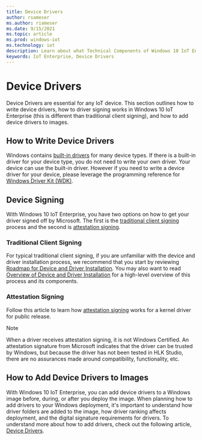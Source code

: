 ```yaml
---
title: Device Drivers
author: rsameser
ms.author: riameser
ms.date: 9/15/2021
ms.topic: article
ms.prod: windows-iot
ms.technology: iot
description: Learn about what Technical Components of Windows 10 IoT Enterprise.
keywords: IoT Enterprise, Device Drivers
---
```


# Device Drivers
Device Drivers are essential for any IoT device. This section outlines how to write device drivers, how to driver signing works in Windows 10 IoT Enterprise (this is different than traditional client signing), and how to add device drivers to images.  

## How to Write Device Drivers
Windows contains [built-in drivers](/windows-hardware/drivers/gettingstarted/do-you-need-to-write-a-driver-) for many device types. If there is a built-in driver for your device type, you do not need to write your own driver. Your device can use the built-in driver. However if you need to write a device driver for your device, please leverage the programming reference for [Windows Driver Kit (WDK)](/windows-hardware/drivers/ddi/).  

## Device Signing
With Windows 10 IoT Enterprise, you have two options on how to get your driver signed off by Microsoft. The first is the [traditional client signing](/windows-hardware/drivers/install/driver-signing ) process and the second is [attestation signing](/windows-hardware/drivers/dashboard/attestation-signing-a-kernel-driver-for-public-release).

### Traditional Client Signing
For typical traditional client signing, if you are unfamiliar with the device and driver installation process, we recommend that you start by reviewing [Roadmap for Device and Driver Installation](/windows-hardware/drivers/install/roadmap-for-device-and-driver-installation--windows-vista-and-later-). You may also want to read [Overview of Device and Driver Installation](/windows-hardware/drivers/install/overview-of-device-and-driver-installation) for a high-level overview of this process and its components.

### Attestation Signing
Follow this article to learn how [attestation signing](/windows-hardware/drivers/dashboard/attestation-signing-a-kernel-driver-for-public-release) works for a kernel driver for public release.

> [!NOTE]
> When a driver receives attestation signing, it is not Windows Certified. An attestation signature from Microsoft indicates that the driver can be trusted by Windows, but because the driver has not been tested in HLK Studio, there are no assurances made around compatibility, functionality, etc.

## How to Add Device Drivers to Images
With Windows 10 IoT Enterprise, you can add device drivers to a Windows image before, during, or after you deploy the image. When planning how to add drivers to your Windows deployment, it's important to understand how driver folders are added to the image, how driver ranking affects deployment, and the digital signature requirements for drivers. To understand more about how to add drivers, check out the following article, [Device Drivers](/windows-hardware/manufacture/desktop/device-drivers-and-deployment-overview).
